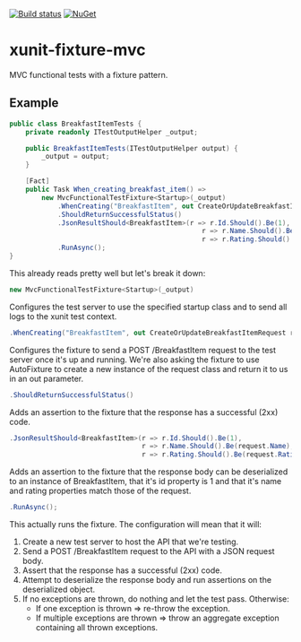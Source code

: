 [![Build status](https://ci.appveyor.com/api/projects/status/uma3136e7kwbcj94/branch/master?svg=true)](https://ci.appveyor.com/project/axle-h/xunit-fixture-mvc/branch/master)
[![NuGet](https://img.shields.io/nuget/v/xunit.fixture.mvc.svg)](https://www.nuget.org/packages/xunit.fixture.mvc)

# xunit-fixture-mvc

MVC functional tests with a fixture pattern.

## Example

```C#
public class BreakfastItemTests {
    private readonly ITestOutputHelper _output;

    public BreakfastItemTests(ITestOutputHelper output) {
        _output = output;
    }

    [Fact]
    public Task When_creating_breakfast_item() =>
        new MvcFunctionalTestFixture<Startup>(_output)
            .WhenCreating("BreakfastItem", out CreateOrUpdateBreakfastItemRequest request)
            .ShouldReturnSuccessfulStatus()
            .JsonResultShould<BreakfastItem>(r => r.Id.Should().Be(1),
                                                r => r.Name.Should().Be(request.Name),
                                                r => r.Rating.Should().Be(request.Rating))
            .RunAsync();
}
```

This already reads pretty well but let's break it down:

```C#
new MvcFunctionalTestFixture<Startup>(_output)
```

Configures the test server to use the specified startup class and to send all logs to the xunit test context.

```C#
.WhenCreating("BreakfastItem", out CreateOrUpdateBreakfastItemRequest request)
```

Configures the fixture to send a POST /BreakfastItem request to the test server once it's up and running. We're also asking the fixture to use AutoFixture to create a new instance of the request class and return it to us in an out parameter.

```C#
.ShouldReturnSuccessfulStatus()
```

Adds an assertion to the fixture that the response has a successful (2xx) code.

```C#
.JsonResultShould<BreakfastItem>(r => r.Id.Should().Be(1),
                                 r => r.Name.Should().Be(request.Name),
                                 r => r.Rating.Should().Be(request.Rating))
```

Adds an assertion to the fixture that the response body can be deserialized to an instance of BreakfastItem, that it's id property is 1 and that it's name and rating properties match those of the request.

```C#
.RunAsync();
```

This actually runs the fixture. The configuration will mean that it will:

1. Create a new test server to host the API that we're testing.
2. Send a POST /BreakfastItem request to the API with a JSON request body.
3. Assert that the response has a successful (2xx) code.
4. Attempt to deserialize the response body and run assertions on the deserialized object.
5. If no exceptions are thrown, do nothing and let the test pass. Otherwise:
   * If one exception is thrown => re-throw the exception.
   * If multiple exceptions are thrown => throw an aggregate exception containing all thrown exceptions.